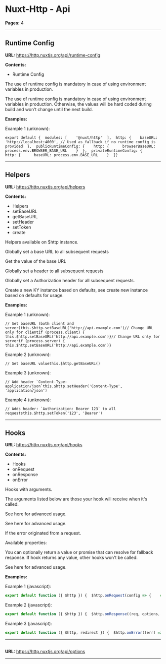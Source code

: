 # Nuxt-Http - Api

**Pages:** 4

---

## Runtime Config

**URL:** https://http.nuxtjs.org/api/runtime-config

**Contents:**
- Runtime Config

The use of runtime config is mandatory in case of using environment variables in production.

The use of runtime config is mandatory in case of using environment variables in production. Otherwise, the values will be hard coded during build and won't change until the next build.

**Examples:**

Example 1 (unknown):
```unknown
export default {  modules: [    '@nuxt/http'  ],  http: {    baseURL: 'http://localhost:4000', // Used as fallback if no runtime config is provided  },  publicRuntimeConfig: {    http: {      browserBaseURL: process.env.BROWSER_BASE_URL    }  },  privateRuntimeConfig: {    http: {      baseURL: process.env.BASE_URL    }  }}
```

---

## Helpers

**URL:** https://http.nuxtjs.org/api/helpers

**Contents:**
- Helpers
- setBaseURL
- getBaseURL
- setHeader
- setToken
- create

Helpers available on $http instance.

Globally set a base URL to all subsequent requests

Get the value of the base URL

Globally set a header to all subsequent requests

Globally set a Authorization header for all subsequent requests.

Create a new KY instance based on defaults, see create new instance based on defaults for usage.

**Examples:**

Example 1 (unknown):
```unknown
// Set baseURL (both client and server)this.$http.setBaseURL('http://api.example.com')// Change URL only for clientif (process.client) {  this.$http.setBaseURL('http://api.example.com')}// Change URL only for serverif (process.server) {  this.$http.setBaseURL('http://api.example.com')}
```

Example 2 (unknown):
```unknown
// Get baseURL valuethis.$http.getBaseURL()
```

Example 3 (unknown):
```unknown
// Add header `Content-Type: application/json`this.$http.setHeader('Content-Type', 'application/json')
```

Example 4 (unknown):
```unknown
// Adds header: `Authorization: Bearer 123` to all requeststhis.$http.setToken('123', 'Bearer')
```

---

## Hooks

**URL:** https://http.nuxtjs.org/api/hooks

**Contents:**
- Hooks
- onRequest
- onResponse
- onError

Hooks with arguments.

The arguments listed below are those your hook will receive when it's called.

See here for advanced usage.

See here for advanced usage.

If the error originated from a request.

Available properties:

You can optionally return a value or promise that can resolve for fallback response. If hook returns any value, other hooks won't be called.

See here for advanced usage.

**Examples:**

Example 1 (javascript):
```javascript
export default function ({ $http }) {  $http.onRequest(config => {    console.log('Making request to ' + config.url)  })}
```

Example 2 (javascript):
```javascript
export default function ({ $http }) {  $http.onResponse((req, options, res) => {    console.log('Making request to ' + req.url)    console.log('Options :', options)    console.log('Response data :', res.body)  })}
```

Example 3 (javascript):
```javascript
export default function ({ $http, redirect }) {  $http.onError((err) => {    // In case of unauthorized, redirect to a specific page    if (err.statusCode === 401) {      redirect('/401')    }  })}
```

---

## 

**URL:** https://http.nuxtjs.org/api/options

---
